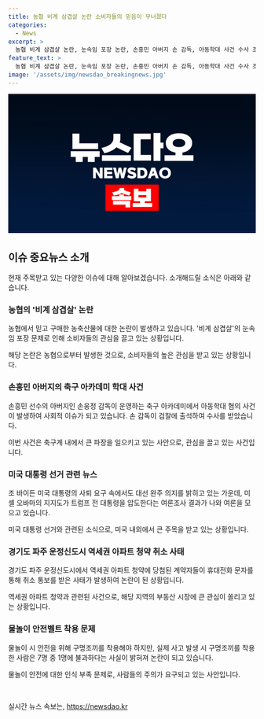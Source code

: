 ```yaml
---
title: 농협 비계 삼겹살 논란 소비자들의 믿음이 무너졌다
categories:
  - News
excerpt: >
  농협 비계 삼겹살 논란, 눈속임 포장 논란, 손흥민 아버지 손 감독, 아동학대 사건 수사 조사, 바이든 대통령 완주 의지, 미셸 오바마 지지도, 경기도 파주 운정신도시 역세권 아파트 청약 취소, 물놀이 안전띠 부재, 구명조끼 착용 중요성 부각 - 각 분야의 핵심 이슈를 빠르고 간결하게 소개한 기사입니다. 사람들의 이목을 끄는 헤드라인과 궁금증을 자극하는 세부적인 내용들이 요약문에 담겨 있어 클릭하고 싶은 뉴스를 쉽게 찾을 수 있습니다.
feature_text: >
  농협 비계 삼겹살 논란, 눈속임 포장 논란, 손흥민 아버지 손 감독, 아동학대 사건 수사 조사, 바이든 대통령 완주 의지, 미셸 오바마 지지도, 경기도 파주 운정신도시 역세권 아파트 청약 취소, 물놀이 안전띠 부재, 구명조끼 착용 중요성 부각 - 각 분야의 핵심 이슈를 빠르고 간결하게 소개한 기사입니다. 사람들의 이목을 끄는 헤드라인과 궁금증을 자극하는 세부적인 내용들이 요약문에 담겨 있어 클릭하고 싶은 뉴스를 쉽게 찾을 수 있습니다.
image: '/assets/img/newsdao_breakingnews.jpg'
---
```


<p><img src="/assets/img/newsdao_breakingnews.jpg" alt="implanttips 속보" /></p>

<h2 data-ke-size="size26">이슈 중요뉴스 소개</h2>

<p data-ke-size="size16">현재 주목받고 있는 다양한 이슈에 대해 알아보겠습니다. 소개해드릴 소식은 아래와 같습니다.</p>

<h3>농협의 '비계 삼겹살' 논란</h3>

<p data-ke-size="size16">농협에서 믿고 구매한 농축산물에 대한 논란이 발생하고 있습니다. '비계 삼겹살'의 눈속임 포장 문제로 인해 소비자들의 관심을 끌고 있는 상황입니다.</p>

<p data-ke-size="size16">해당 논란은 농협으로부터 발생한 것으로, 소비자들의 높은 관심을 받고 있는 상황입니다.</p>

<h3>손흥민 아버지의 축구 아카데미 학대 사건</h3>

<p data-ke-size="size16">손흥민 선수의 아버지인 손웅정 감독이 운영하는 축구 아카데미에서 아동학대 혐의 사건이 발생하여 사회적 이슈가 되고 있습니다. 손 감독이 검찰에 출석하여 수사를 받았습니다.</p>

<p data-ke-size="size16">이번 사건은 축구계 내에서 큰 파장을 일으키고 있는 사안으로, 관심을 끌고 있는 사건입니다.</p>

<h3>미국 대통령 선거 관련 뉴스</h3>

<p data-ke-size="size16">조 바이든 미국 대통령의 사퇴 요구 속에서도 대선 완주 의지를 밝히고 있는 가운데, 미셸 오바마의 지지도가 트럼프 전 대통령을 압도한다는 여론조사 결과가 나와 여론을 모으고 있습니다.</p>

<p data-ke-size="size16">미국 대통령 선거와 관련된 소식으로, 미국 내외에서 큰 주목을 받고 있는 상황입니다.</p>

<h3>경기도 파주 운정신도시 역세권 아파트 청약 취소 사태</h3>

<p data-ke-size="size16">경기도 파주 운정신도시에서 역세권 아파트 청약에 당첨된 계약자들이 휴대전화 문자를 통해 취소 통보를 받은 사태가 발생하여 논란이 된 상황입니다.</p>

<p data-ke-size="size16">역세권 아파트 청약과 관련된 사건으로, 해당 지역의 부동산 시장에 큰 관심이 쏠리고 있는 상황입니다.</p>

<h3>물놀이 안전벨트 착용 문제</h3>

<p data-ke-size="size16">물놀이 시 안전을 위해 구명조끼를 착용해야 하지만, 실제 사고 발생 시 구명조끼를 착용한 사람은 7명 중 1명에 불과하다는 사실이 밝혀져 논란이 되고 있습니다.</p>

<p data-ke-size="size16">물놀이 안전에 대한 인식 부족 문제로, 사람들의 주의가 요구되고 있는 사안입니다.</p>

<p data-ke-size="size16">&nbsp;</p>
실시간 뉴스 속보는, <a href="https://newsdao.kr" rel="dofollow">https://newsdao.kr</a>


